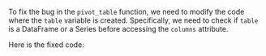 To fix the bug in the `pivot_table` function, we need to modify the code where the `table` variable is created. Specifically, we need to check if `table` is a DataFrame or a Series before accessing the `columns` attribute.

Here is the fixed code:

```
